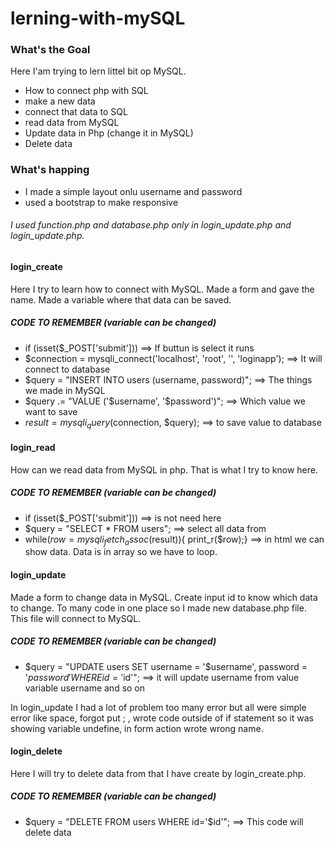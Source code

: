 # lerning-with-mySQL

### What's the Goal
Here I'am trying to lern littel bit op MySQL.
- How to connect php with SQL
- make a new data 
- connect that data to SQL
- read data from MySQL
- Update data in Php (change it in MySQL)
- Delete data

### What's happing

- I made a simple layout onlu username and password
- used a bootstrap to make responsive

###### I used function.php and database.php only in login_update.php and login_update.php.

#### login_create
Here I try to learn how to connect with MySQL. Made a form and gave the name. Made a variable where that data can be saved.
 ##### CODE TO REMEMBER (variable can be changed)
 - if (isset($_POST['submit']))
 ==> If buttun is select it runs
 - $connection = mysqli_connect('localhost', 'root', '', 'loginapp');
 ==> It will connect to database
 - $query = "INSERT INTO users (username, password)";
 ==> The things we made in MySQL
 - $query .= "VALUE ('$username', '$password')";
 ==> Which value we want to save
 - $result = mysqli_query($connection, $query);
 ==> to save value to database

#### login_read
How can we read data from MySQL in php. That is what I try to know here.
##### CODE TO REMEMBER (variable can be changed)
- if (isset($_POST['submit'])) 
==> is not need here
- $query = "SELECT * FROM users";
==> select all data from
- while($row = mysqli_fetch_assoc($result)){ print_r($row);}
==> in html we can show data. Data is in array so we have to loop.

#### login_update 
Made a form to change data in MySQL. Create input id to know which data to change. To many code in one place so I made new database.php file. This file will connect to MySQL.
##### CODE TO REMEMBER (variable can be changed)
- $query = "UPDATE users SET username = '$username', password = '$password' WHERE id = '$id'";
==> it will update username from value variable username and so on

In login_update I had a lot of problem too many error but all were simple error like space, forgot put ; , wrote code outside of if statement so it was showing variable undefine, in form action wrote wrong name.

#### login_delete
Here I will try to delete data from that I have create by login_create.php.
##### CODE TO REMEMBER (variable can be changed)
- $query = "DELETE FROM users WHERE id='$id'"; ==> This code will delete data 